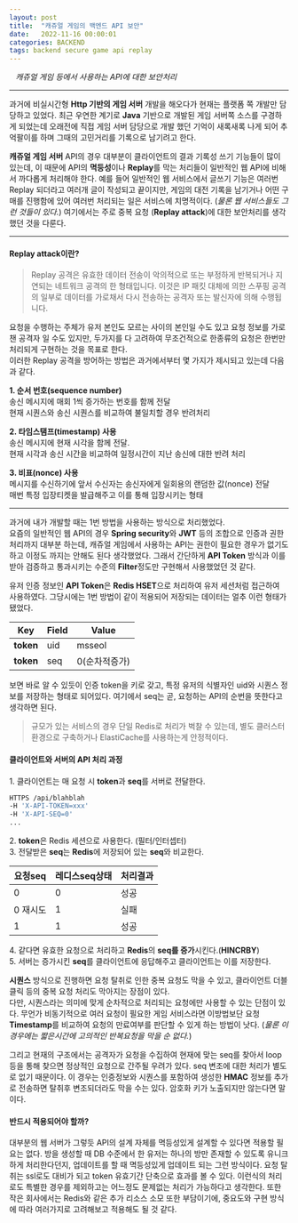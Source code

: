 ```yaml
---
layout: post
title:  "캐쥬얼 게임의 백엔드 API 보안"
date:   2022-11-16 00:00:01
categories: BACKEND
tags: backend secure game api replay
---
```



<i class="fa-regular fa-circle-check" style="margin-right:0.7rem"></i>*캐쥬얼 게임 등에서 사용하는 API에 대한 보안처리*

---

과거에 비실시간형 **Http 기반의 게임 서버** 개발을 해오다가 현재는 플랫폼 쪽 개발만 담당하고 있었다. 최근 우연한 계기로 **Java** 기반으로 개발된 게임 서버쪽 소스를 구경하게 되었는데 오래전에 직접 게임 서버 담당으로 개발 했던 기억이 새록새록 나게 되어 추억팔이를 하며 그때의 고민거리를 기록으로 남기려고 한다.
   
**캐쥬얼 게임 서버** API의 경우 대부분이 클라이언트의 결과 기록성 쓰기 기능들이 많이 있는데, 이 때문에 API의 **멱등성**이나 **Replay**를 막는 처리들이 일반적인 웹 API에 비해서 까다롭게 처리해야 한다. 예를 들어 일반적인 웹 서비스에서 글쓰기 기능은 여러번 Replay 되더라고 여러개 글이 작성되고 끝이지만, 게임의 대전 기록을 남기거나 어떤 구매를 진행함에 있어 여러번 처리되는 일은 서비스에 치명적이다. (*물론 웹 서비스들도 그런 것들이 있다.*) 여기에서는 주로 중복 요청 (**Replay attack**)에 대한 보안처리를 생각했던 것을 다룬다.

---

#### Replay attack이란?

> Replay 공격은 유효한 데이터 전송이 악의적으로 또는 부정하게 반복되거나 지연되는 네트워크 공격의 한 형태입니다. 이것은 IP 패킷 대체에 의한 스푸핑 공격의 일부로 데이터를 가로채서 다시 전송하는 공격자 또는 발신자에 의해 수행됩니다.

요청을 수행하는 주체가 유저 본인도 모르는 사이의 본인일 수도 있고 요청 정보를 가로챈 공격자 일 수도 있지만, 두가지를 다 고려하여 무조건적으로 한종류의 요청은 한번만 처리되게 구현하는 것을 목표로 한다.   
이러한 Replay 공격을 방어하는 방법은 과거에서부터 몇 가지가 제시되고 있는데 다음과 같다.

**1. 순서 번호(sequence number)**   
송신 메시지에 매회 1씩 증가하는 번호를 함께 전달   
현재 시퀀스와 송신 시퀀스를 비교하여 불일치할 경우 반려처리

**2. 타임스탬프(timestamp) 사용**   
송신 메시지에 현재 시각을 함께 전달.   
현재 시각과 송신 시간을 비교하여 일정시간이 지난 송신에 대한 반려 처리

**3. 비표(nonce) 사용**   
메시지를 수신하기에 앞서 수신자는 송신자에게 일회용의 랜덤한 값(nonce) 전달   
매번 특정 입장티켓을 발급해주고 이를 통해 입장시키는 형태

---

과거에 내가 개발할 때는 1번 방법을 사용하는 방식으로 처리했었다.   
요즘의 일반적인 웹 API의 경우 **Spring security**와 **JWT** 등의 조합으로 인증과 권한 처리까지 대부분 하는데, 캐쥬얼 게임에서 사용하는 API는 권한이 필요한 경우가 없기도 하고 이정도 까지는 안해도 된다 생각했었다. 그래서 간단하게 **API Token** 방식과 이를 받아 검증하고 통과시키는 수준의 **Filter**정도만 구현해서 사용했었던 것 같다.

유저 인증 정보인 **API Token**은 **Redis HSET**으로 처리하여 유저 세션처럼 접근하여 사용하였다. 그당시에는 1번 방법이 같이 적용되어 저장되는 데이터는 얼추 이런 형태가 됐었다.   

|Key|Field|Value|
|---|----|----|
|**token**|uid|msseol|
|**token**|seq|0<span class="text-danger">(순차적증가)</span>|

보면 바로 알 수 있듯이 인증 token을 키로 갖고, 특정 유저의 식별자인 uid와 시퀀스 정보를 저장하는 형태로 되어있다. 여기에서 seq는 곧, 요청하는 API의 순번을 뜻한다고 생각하면 된다. 

> 규모가 있는 서비스의 경우 단일 Redis로 처리가 벅찰 수 있는데, 별도 클러스터 환경으로 구축하거나 ElastiCache를 사용하는게 안정적이다.

   
    
#### 클라이언트와 서버의 API 처리 과정

<span class="text-primary">1. 클라이언트는 매 요청 시 **token**과 **seq**를 서버로 전달한다.</span>   

```bash
HTTPS /api/blahblah 
-H 'X-API-TOKEN=xxx' 
-H 'X-API-SEQ=0' 
...
```

<span class="text-primary">2. **token**은 Redis 세션으로 사용한다. (필터/인터셉터)</span>   
<span class="text-primary">3. 전달받은 **seq**는 **Redis**에 저장되어 있는 **seq**와 비교한다.</span>   

|요청seq|레디스seq상태|처리결과|
|-----|-----|-----|
|0|0|<span class="text-success">성공</span>|
|0 <span class="text-danger">재시도</span>|1|<span class="text-danger">실패</span>|
|1|1|<span class="text-success">성공</span>|


<span class="text-primary">4. 같다면 유효한 요청으로 처리하고 **Redis**의 **seq를 증가**시킨다.(**HINCRBY**)</span>   
<span class="color2">5. 서버는 증가시킨 **seq**를 클라이언트에 응답해주고 클라이언트는 이를 저장한다.</span>   


**시퀀스** 방식으로 진행하면 요청 탈취로 인한 중복 요청도 막을 수 있고, 클라이언트 더블클릭 등의 중복 요청 처리도 막아지는 장점이 있다.   
다만, 시퀀스라는 의미에 맞게 순차적으로 처리되는 요청에만 사용할 수 있는 단점이 있다. 무언가 비동기적으로 여러 요청이 필요한 게임 서비스라면 이방법보단 요청 **Timestamp**를 비교하여 요청의 만료여부를 판단할 수 있게 하는 방법이 낫다. (*물론 이경우에는 짧은시간에 고의적인 반복요청을 막을 순 없다.*)

그리고 현재의 구조에서는 공격자가 요청을 수집하여 현재에 맞는 seq를 찾아서 loop등을 통해 찾으면 정상적인 요청으로 간주될 우려가 있다. seq 변조에 대한 처리가 별도로 없기 때문이다. 이 경우는 인증정보와 시퀀스를 포함하여 생성한 **HMAC** 정보를 추가로 전송하면 탈취후 변조되더라도 막을 수는 있다. 암호화 키가 노출되지만 않는다면 말이다. 

#### 반드시 적용되어야 할까?

대부분의 웹 서버가 그렇듯 API의 설계 자체를 멱등성있게 설계할 수 있다면 적용할 필요는 없다. 방을 생성할 때 DB 수준에서  한 유저는 하나의 방만 존재할 수 있도록 유니크 하게 처리한다던지, 업데이트를 할 때 멱등성있게 업데이트 되는 그런 방식이다. 요청 탈취는 ssl로도 대비가 되고 token 유효기간 단축으로 효과를 볼 수 있다. 이런식의 처리로도 특별한 경우를 제외하고는 어느정도 문제없는 처리가 가능하다고 생각한다. 또한 작은 회사에서는 Redis와 같은 추가 리소스 소모 또한 부담이기에, 중요도와 구현 방식에 따라 여러가지로 고려해보고 적용해도 될 것 같다.   
